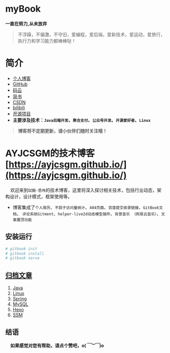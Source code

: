 # myBook


**一直在努力,从未放弃**

> 不浮躁，不偏激，不守旧，爱编程，爱后端，爱新技术，爱运动，爱旅行，执行力和学习能力都棒棒哒！

# 简介
- [个人博客](https://ayjcsgm.github.io/)
- [GitHub](https://github.com/AYJCSGM)
- [码云](https://gitee.com/ayjcsgm)
- [简书](https://www.jianshu.com/u/ed14fe71925e)
- [CSDN](https://blog.csdn.net/weixin_43664418)
- [bilibili](https://space.bilibili.com/103260482)
- [开源项目](../opensource/README.md)
- **主要涉及技术：`Java后端开发`、`聚合支付`、`公众号开发`、`开源爱好者`、`Linux`**

> **博客将不定期更新，请小伙伴们随时关注哦！**

# AYJCSGM的技术博客 [https://ayjcsgm.github.io/](https://ayjcsgm.github.io/)

&#160;&#160;&#160;&#160;欢迎来到`試毅-思伟`的技术博客，这里将深入探讨相关技术，包括行业动态，架构设计，设计模式，框架使用等。

- 博客集成了`个人简历`、`不蒜子访问量统计`、`404页面`、`百度提交收录链接`、`GitBook文档`、
	`评论系统Gitment`、`helper-live2d动态模型插件`、`背景音乐 （网易云音乐）`、`文章置顶功能`


## 安装运行

```bash
# gitbook init
# gitbook install
# gitbook serve
```

## [归档文章](https://ayjcsgm.github.io/)

1. [Java](https://ayjcsgm.github.io/tags/java/)
2. [Linux](https://ayjcsgm.github.io/tags/Linux/)
3. [Spring](https://ayjcsgm.github.io/tags/Spring)
4. [MySQL](https://ayjcsgm.github.io/tags/SQL)
5. [Hexo](https://ayjcsgm.github.io/tags/Hexo)
6. [SSM](https://ayjcsgm.github.io/tags/SSM/)

## 结语
&#160;&#160;&#160;&#160;**如果感觉对您有帮助，请点个赞吧，o(*￣︶￣*)o**
